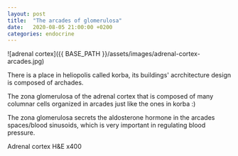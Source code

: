 ```yaml
---
layout: post
title:  "The arcades of glomerulosa"
date:   2020-08-05 21:00:00 +0200
categories: endocrine
---
```


![adrenal cortex]({{ BASE_PATH }}/assets/images/adrenal-cortex-arcades.jpg)

There is a place in heliopolis called korba, its buildings' acrchitecture design is composed of archades. 

The zona glomerulosa of the adrenal cortex that is composed of many columnar cells organized in arcades just like the ones in korba :)

The zona glomerulosa secrets the aldosterone hormone in the arcades spaces/blood sinusoids, which is very important in regulating blood pressure. 


Adrenal cortex H&E x400

